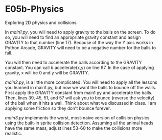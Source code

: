 # E05b-Physics
Exploring 2D physics and collisions.

In *main1.py*, you will need to apply gravity to the balls on the screen. To do so, you will need to find an appropriate gravity constant and assign GRAVITY to that number (line 17). Because of the way the Y axis works in Python Arcade, GRAVITY will need to be a negative number for the balls to fall.

You will then need to accelerate the balls according to the GRAVITY constant. You can call b.accelerate(x,y) on line 67. In the case of applying gravity, x will be 0 and y will be GRAVITY.

*main2.py*, is a little more complicated. You will need to apply all the lessons you learned in main1.py, but now we want the balls to bounce off the walls. First apply the GRAVITY constant from main1.py and accelerate the balls. Then, lines 39, 45, 51, and 57 will ask you to bounce (reverse the velocity) of the ball when it hits a wall. Think about what we discussed in class. I am applying some friction so they don't bounce forever.

*main3.py* implements the worst, most-naive version of collision physics using the built-in sprite collision detection. Assuming all the animal heads have the same mass, adjust lines 53–60 to make the collisions more realistic.

